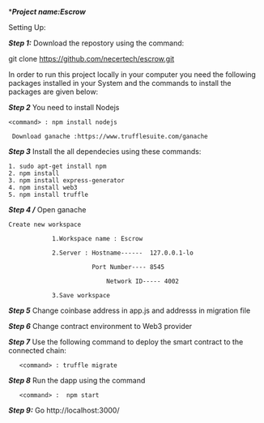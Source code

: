 ****Project name:Escrow***



Setting Up:

***Step 1:***	 Download the repostory using the command:  

 git clone https://github.com/necertech/escrow.git

In order to run this project locally in your computer you need the following packages installed in your System and the commands to install the packages are given below:

***Step 2***	 You need to install Nodejs

	<command> : npm install nodejs
	
	 Download ganache :https://www.trufflesuite.com/ganache

***Step 3***	Install the all dependecies using these commands:

	1. sudo apt-get install npm
	2. npm install
	3. npm install express-generator
	4. npm install web3
	5. npm install truffle


***Step 4 	/***	Open ganache 

	Create new workspace

				1.Workspace name : Escrow

				2.Server : Hostname------  127.0.0.1-lo

			      		   Port Number---- 8545

			            	   Network ID----- 4002
						   
				3.Save workspace

***Step 5***	Change coinbase address in app.js and addresss in migration file

***Step 6***	Change contract environment to Web3 provider

***Step 7***	Use the following command to deploy the smart contract to the connected 	         chain: 

	   <command> : truffle migrate
***Step 8***	Run the dapp using the command  

       <command> :  npm start  


***Step 9:***	Go http://localhost:3000/
	
